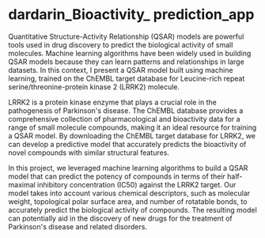 # dardarin_Bioactivity_ prediction_app


Quantitative Structure-Activity Relationship (QSAR) models are powerful tools used in drug discovery to predict the biological activity of small molecules. Machine learning algorithms have been widely used in building QSAR models because they can learn patterns and relationships in large datasets. In this context, I present a QSAR model built using machine learning, trained on the ChEMBL target database for Leucine-rich repeat serine/threonine-protein kinase 2 (LRRK2) molecule.

LRRK2 is a protein kinase enzyme that plays a crucial role in the pathogenesis of Parkinson's disease. The ChEMBL database provides a comprehensive collection of pharmacological and bioactivity data for a range of small molecule compounds, making it an ideal resource for training a QSAR model. By downloading the ChEMBL target database for LRRK2, we can develop a predictive model that accurately predicts the bioactivity of novel compounds with similar structural features.

In this project, we leveraged machine learning algorithms to build a QSAR model that can predict the potency of compounds in terms of their half-maximal inhibitory concentration (IC50) against the LRRK2 target. Our model takes into account various chemical descriptors, such as molecular weight, topological polar surface area, and number of rotatable bonds, to accurately predict the biological activity of compounds. The resulting model can potentially aid in the discovery of new drugs for the treatment of Parkinson's disease and related disorders.

